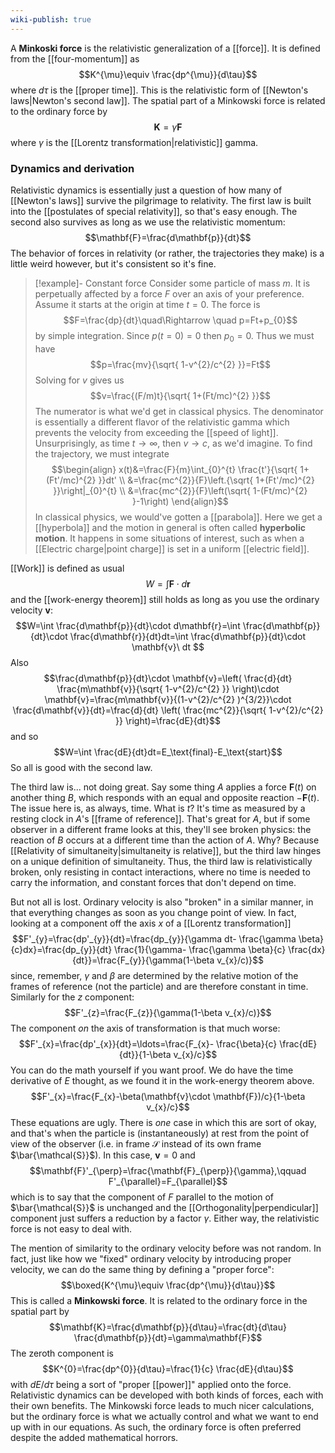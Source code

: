 ```yaml
---
wiki-publish: true
---
```

A **Minkoski force** is the relativistic generalization of a [[force]]. It is defined from the [[four-momentum]] as
$$K^{\mu}\equiv \frac{dp^{\mu}}{d\tau}$$
where $d\tau$ is the [[proper time]]. This is the relativistic form of [[Newton's laws|Newton's second law]]. The spatial part of a Minkowski force is related to the ordinary force by
$$\mathbf{K}=\gamma\mathbf{F}$$
where $\gamma$ is the [[Lorentz transformation|relativistic]] gamma.
### Dynamics and derivation
Relativistic dynamics is essentially just a question of how many of [[Newton's laws]] survive the pilgrimage to relativity. The first law is built into the [[postulates of special relativity]], so that's easy enough. The second also survives as long as we use the relativistic momentum:
$$\mathbf{F}=\frac{d\mathbf{p}}{dt}$$
The behavior of forces in relativity (or rather, the trajectories they make) is a little weird however, but it's consistent so it's fine.

> [!example]- Constant force
> Consider some particle of mass $m$. It is perpetually affected by a force $F$ over an axis of your preference. Assume it starts at the origin at time $t=0$. The force is
> $$F=\frac{dp}{dt}\quad\Rightarrow \quad p=Ft+p_{0}$$
> by simple integration. Since $p(t=0)=0$ then $p_{0}=0$. Thus we must have
> $$p=\frac{mv}{\sqrt{ 1-v^{2}/c^{2} }}=Ft$$
> Solving for $v$ gives us
> $$v=\frac{(F/m)t}{\sqrt{ 1+(Ft/mc)^{2} }}$$
> The numerator is what we'd get in classical physics. The denominator is essentially a different flavor of the relativistic gamma which prevents the velocity from exceeding the [[speed of light]]. Unsurprisingly, as time $t\to \infty$, then $v\to c$, as we'd imagine. To find the trajectory, we must integrate
> $$\begin{align}
> x(t)&=\frac{F}{m}\int_{0}^{t} \frac{t'}{\sqrt{ 1+(Ft'/mc)^{2} }}dt' \\
> &=\frac{mc^{2}}{F}\left.{\sqrt{ 1+(Ft'/mc)^{2} }}\right|_{0}^{t} \\
> &=\frac{mc^{2}}{F}\left(\sqrt{ 1-(Ft/mc)^{2} }-1\right)
> \end{align}$$
> In classical physics, we would've gotten a [[parabola]]. Here we get a [[hyperbola]] and the motion in general is often called **hyperbolic motion**. It happens in some situations of interest, such as when a [[Electric charge|point charge]] is set in a uniform [[electric field]].

[[Work]] is defined as usual
$$W=\int \mathbf{F}\cdot d\mathbf{r}$$
and the [[work-energy theorem]] still holds as long as you use the ordinary velocity $\mathbf{v}$:
$$W=\int \frac{d\mathbf{p}}{dt}\cdot d\mathbf{r}=\int \frac{d\mathbf{p}}{dt}\cdot \frac{d\mathbf{r}}{dt}dt=\int \frac{d\mathbf{p}}{dt}\cdot \mathbf{v}\ dt $$
Also
$$\frac{d\mathbf{p}}{dt}\cdot \mathbf{v}=\left( \frac{d}{dt} \frac{m\mathbf{v}}{\sqrt{ 1-v^{2}/c^{2} }} \right)\cdot \mathbf{v}=\frac{m\mathbf{v}}{(1-v^{2}/c^{2} )^{3/2}}\cdot \frac{d\mathbf{v}}{dt}=\frac{d}{dt} \left( \frac{mc^{2}}{\sqrt{ 1-v^{2}/c^{2} }} \right)=\frac{dE}{dt}$$
and so
$$W=\int \frac{dE}{dt}dt=E_\text{final}-E_\text{start}$$
So all is good with the second law.

The third law is... not doing great. Say some thing $A$ applies a force $\mathbf{F}(t)$ on another thing $B$, which responds with an equal and opposite reaction $-\mathbf{F}(t)$. The issue here is, as always, time. What is $t$? It's time as measured by a resting clock in $A$'s [[frame of reference]]. That's great for $A$, but if some observer in a different frame looks at this, they'll see broken physics: the reaction of $B$ occurs at a different time than the action of $A$. Why? Because [[Relativity of simultaneity|simultaneity is relative]], but the third law hinges on a unique definition of simultaneity. Thus, the third law is relativistically broken, only resisting in contact interactions, where no time is needed to carry the information, and constant forces that don't depend on time.

But not all is lost. Ordinary velocity is also "broken" in a similar manner, in that everything changes as soon as you change point of view. In fact, looking at a component off the axis $x$ of a [[Lorentz transformation]]
$$F'_{y}=\frac{dp'_{y}}{dt}=\frac{dp_{y}}{\gamma dt- \frac{\gamma \beta}{c}dx}=\frac{dp_{y}}{dt} \frac{1}{\gamma- \frac{\gamma \beta}{c} \frac{dx}{dt}}=\frac{F_{y}}{\gamma(1-\beta v_{x}/c)}$$
since, remember, $\gamma$ and $\beta$ are determined by the relative motion of the frames of reference (not the particle) and are therefore constant in time. Similarly for the $z$ component:
$$F'_{z}=\frac{F_{z}}{\gamma(1-\beta v_{x}/c)}$$
The component *on* the axis of transformation is that much worse:
$$F'_{x}=\frac{dp'_{x}}{dt}=\ldots=\frac{F_{x}- \frac{\beta}{c} \frac{dE}{dt}}{1-\beta v_{x}/c}$$
You can do the math yourself if you want proof. We do have the time derivative of $E$ thought, as we found it in the work-energy theorem above.
$$F'_{x}=\frac{F_{x}-\beta(\mathbf{v}\cdot \mathbf{F})/c}{1-\beta v_{x}/c}$$
These equations are ugly. There is *one* case in which this are sort of okay, and that's when the particle is (instantaneously) at rest from the point of view of the observer (i.e. in frame $\mathcal{S}$ instead of its own frame $\bar{\mathcal{S}}$). In this case, $\mathbf{v}=0$ and
$$\mathbf{F}'_{\perp}=\frac{\mathbf{F}_{\perp}}{\gamma},\qquad F'_{\parallel}=F_{\parallel}$$
which is to say that the component of $F$ parallel to the motion of $\bar{\mathcal{S}}$ is unchanged and the [[Orthogonality|perpendicular]] component just suffers a reduction by a factor $\gamma$. Either way, the relativistic force is not easy to deal with.

The mention of similarity to the ordinary velocity before was not random. In fact, just like how we "fixed" ordinary velocity by introducing proper velocity, we can do the same thing by defining a "proper force":
$$\boxed{K^{\mu}\equiv \frac{dp^{\mu}}{d\tau}}$$
This is called a **Minkowski force**. It is related to the ordinary force in the spatial part by
$$\mathbf{K}=\frac{d\mathbf{p}}{d\tau}=\frac{dt}{d\tau} \frac{d\mathbf{p}}{dt}=\gamma\mathbf{F}$$
The zeroth component is
$$K^{0}=\frac{dp^{0}}{d\tau}=\frac{1}{c} \frac{dE}{d\tau}$$
with $dE/d\tau$ being a sort of "proper [[power]]" applied onto the force. Relativistic dynamics can be developed with both kinds of forces, each with their own benefits. The Minkowski force leads to much nicer calculations, but the ordinary force is what we actually control and what we want to end up with in our equations. As such, the ordinary force is often preferred despite the added mathematical horrors.